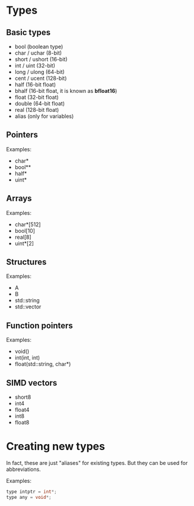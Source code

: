 # Types

## Basic types

- bool (boolean type)
- char / uchar (8-bit)
- short / ushort (16-bit)
- int / uint (32-bit)
- long / ulong (64-bit)
- cent / ucent (128-bit)
- half (16-bit float)
- bhalf (16-bit float, it is known as **bfloat16**)
- float (32-bit float)
- double (64-bit float)
- real (128-bit float)
- alias (only for variables)

## Pointers

Examples:

- char*
- bool**
- half*
- uint*

## Arrays

Examples:

- char*[512]
- bool[10]
- real[8]
- uint*[2]

## Structures

Examples:

- A
- B
- std::string
- std::vector<int>

## Function pointers

Examples:

- void()
- int(int, int)
- float(std::string, char*)

## SIMD vectors

- short8
- int4
- float4
- int8
- float8

# Creating new types

In fact, these are just "aliases" for existing types. But they can be used for abbreviations.

Examples:

```cpp
type intptr = int*;
type any = void*;
```